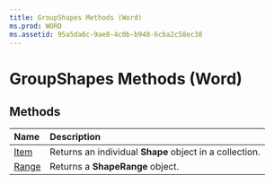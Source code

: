 ```yaml
---
title: GroupShapes Methods (Word)
ms.prod: WORD
ms.assetid: 95a5da6c-9ae8-4c0b-b948-6cba2c58ec38
---
```



# GroupShapes Methods (Word)

## Methods



|**Name**|**Description**|
|:-----|:-----|
|[Item](groupshapes-item-method-word.md)|Returns an individual  **Shape** object in a collection.|
|[Range](groupshapes-range-method-word.md)|Returns a  **ShapeRange** object.|

